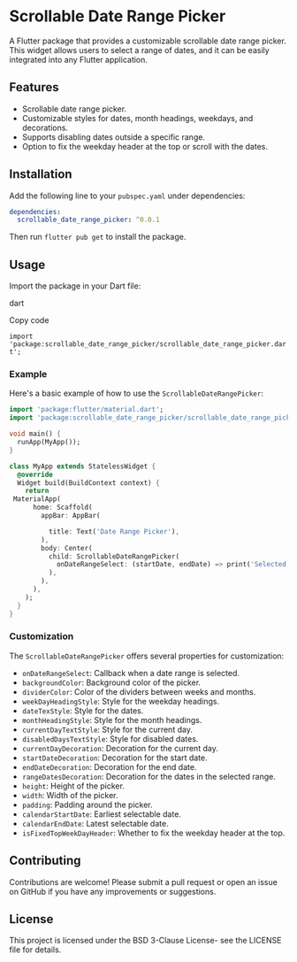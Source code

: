 # Scrollable Date Range Picker

A Flutter package that provides a customizable scrollable date range picker. This widget allows users to select a range of dates, and it can be easily integrated into any Flutter application.

## Features

- Scrollable date range picker.
- Customizable styles for dates, month headings, weekdays, and decorations.
- Supports disabling dates outside a specific range.
- Option to fix the weekday header at the top or scroll with the dates.

## Installation

Add the following line to your `pubspec.yaml` under dependencies:

```yaml
dependencies:
  scrollable_date_range_picker: ^0.0.1 
```

Then run `flutter pub get` to install the package.

Usage
-----

Import the package in your Dart file:

dart

Copy code

`import 'package:scrollable_date_range_picker/scrollable_date_range_picker.dart';`

### Example

Here's a basic example of how to use the `ScrollableDateRangePicker`:

```dart
import 'package:flutter/material.dart';
import 'package:scrollable_date_range_picker/scrollable_date_range_picker.dart';

void main() {
  runApp(MyApp());
}

class MyApp extends StatelessWidget {
  @override
  Widget build(BuildContext context) {
    return   
 MaterialApp(
      home: Scaffold(
        appBar: AppBar(   

          title: Text('Date Range Picker'),
        ),
        body: Center(
          child: ScrollableDateRangePicker(
            onDateRangeSelect: (startDate, endDate) => print('Selected range: $startDate - $endDate'),
          ),
        ),
      ),
    );
  }
}
```
### Customization

The `ScrollableDateRangePicker` offers several properties for customization:

-   `onDateRangeSelect`: Callback when a date range is selected.
-   `backgroundColor`: Background color of the picker.
-   `dividerColor`: Color of the dividers between weeks and months.
-   `weekDayHeadingStyle`: Style for the weekday headings.
-   `dateTexStyle`: Style for the dates.
-   `monthHeadingStyle`: Style for the month headings.
-   `currentDayTextStyle`: Style for the current day.
-   `disabledDaysTextStyle`: Style for disabled dates.
-   `currentDayDecoration`: Decoration for the current day.
-   `startDateDecoration`: Decoration for the start date.
-   `endDateDecoration`: Decoration for the end date.
-   `rangeDatesDecoration`: Decoration for the dates in the selected range.
-   `height`: Height of the picker.
-   `width`: Width of the picker.
-   `padding`: Padding around the picker.
-   `calendarStartDate`: Earliest selectable date.
-   `calendarEndDate`: Latest selectable date.
-   `isFixedTopWeekDayHeader`: Whether to fix the weekday header at the top.

Contributing
------------

Contributions are welcome! Please submit a pull request or open an issue on GitHub if you have any improvements or suggestions.

License
-------

This project is licensed under the BSD 3-Clause License- see the LICENSE file for details.